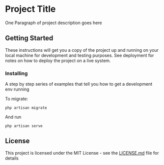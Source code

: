 # Project Title

One Paragraph of project description goes here

## Getting Started

These instructions will get you a copy of the project up and running on your local machine for development and testing purposes. See deployment for notes on how to deploy the project on a live system.


### Installing

A step by step series of examples that tell you how to get a development env running

To migrate:

```
php artisan migrate
```

And run

```
php artisan serve
```



## License

This project is licensed under the MIT License - see the [LICENSE.md](LICENSE.md) file for details
